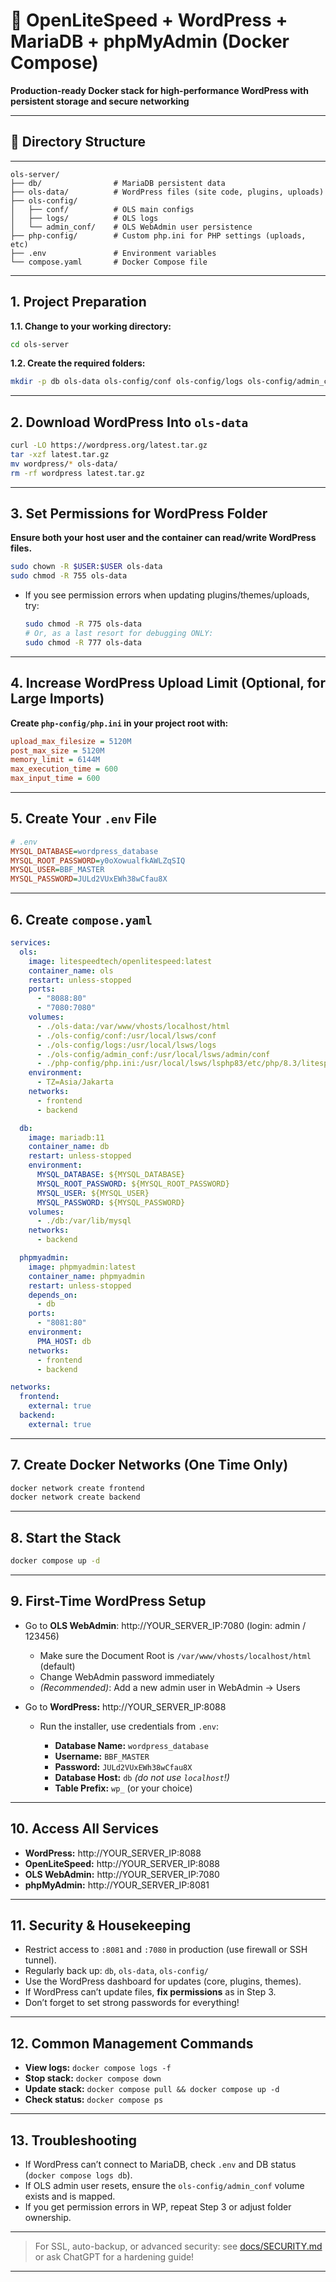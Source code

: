 # 🚀 OpenLiteSpeed + WordPress + MariaDB + phpMyAdmin (Docker Compose)

**Production-ready Docker stack for high-performance WordPress with persistent storage and secure networking**


---

## 📂 Directory Structure

---

```
ols-server/
├── db/                # MariaDB persistent data
├── ols-data/          # WordPress files (site code, plugins, uploads)
├── ols-config/
│   ├── conf/          # OLS main configs
│   ├── logs/          # OLS logs
│   └── admin_conf/    # OLS WebAdmin user persistence
├── php-config/        # Custom php.ini for PHP settings (uploads, etc)
├── .env               # Environment variables
└── compose.yaml       # Docker Compose file
```

---

## 1. Project Preparation

**1.1. Change to your working directory:**

```bash
cd ols-server
```

**1.2. Create the required folders:**

```bash
mkdir -p db ols-data ols-config/conf ols-config/logs ols-config/admin_conf php-config
```

---

## 2. Download WordPress Into `ols-data`

```bash
curl -LO https://wordpress.org/latest.tar.gz
tar -xzf latest.tar.gz
mv wordpress/* ols-data/
rm -rf wordpress latest.tar.gz
```

---

## 3. Set Permissions for WordPress Folder

**Ensure both your host user and the container can read/write WordPress files.**

```bash
sudo chown -R $USER:$USER ols-data
sudo chmod -R 755 ols-data
```

* If you see permission errors when updating plugins/themes/uploads, try:

  ```bash
  sudo chmod -R 775 ols-data
  # Or, as a last resort for debugging ONLY:
  sudo chmod -R 777 ols-data
  ```

---

## 4. Increase WordPress Upload Limit (Optional, for Large Imports)

**Create `php-config/php.ini` in your project root with:**

   ```ini
   upload_max_filesize = 5120M
   post_max_size = 5120M
   memory_limit = 6144M
   max_execution_time = 600
   max_input_time = 600
   ```
---

## 5. Create Your `.env` File

```ini
# .env
MYSQL_DATABASE=wordpress_database
MYSQL_ROOT_PASSWORD=y0oXowualfkAWLZqSIQ
MYSQL_USER=BBF_MASTER
MYSQL_PASSWORD=JULd2VUxEWh38wCfau8X
```

---

## 6. Create `compose.yaml`

```yaml
services:
  ols:
    image: litespeedtech/openlitespeed:latest
    container_name: ols
    restart: unless-stopped
    ports:
      - "8088:80"
      - "7080:7080"
    volumes:
      - ./ols-data:/var/www/vhosts/localhost/html
      - ./ols-config/conf:/usr/local/lsws/conf
      - ./ols-config/logs:/usr/local/lsws/logs
      - ./ols-config/admin_conf:/usr/local/lsws/admin/conf
      - ./php-config/php.ini:/usr/local/lsws/lsphp83/etc/php/8.3/litespeed/php.ini
    environment:
      - TZ=Asia/Jakarta
    networks:
      - frontend
      - backend

  db:
    image: mariadb:11
    container_name: db
    restart: unless-stopped
    environment:
      MYSQL_DATABASE: ${MYSQL_DATABASE}
      MYSQL_ROOT_PASSWORD: ${MYSQL_ROOT_PASSWORD}
      MYSQL_USER: ${MYSQL_USER}
      MYSQL_PASSWORD: ${MYSQL_PASSWORD}
    volumes:
      - ./db:/var/lib/mysql
    networks:
      - backend

  phpmyadmin:
    image: phpmyadmin:latest
    container_name: phpmyadmin
    restart: unless-stopped
    depends_on:
      - db
    ports:
      - "8081:80"
    environment:
      PMA_HOST: db
    networks:
      - frontend
      - backend

networks:
  frontend:
    external: true
  backend:
    external: true
```

---

## 7. Create Docker Networks (One Time Only)

```bash
docker network create frontend
docker network create backend
```

---

## 8. Start the Stack

```bash
docker compose up -d
```

---

## 9. First-Time WordPress Setup

* Go to **OLS WebAdmin**: http\://YOUR\_SERVER\_IP:7080  (login: admin / 123456)

  * Make sure the Document Root is `/var/www/vhosts/localhost/html` (default)
  * Change WebAdmin password immediately
  * *(Recommended)*: Add a new admin user in WebAdmin → Users
* Go to **WordPress:** http\://YOUR\_SERVER\_IP:8088

  * Run the installer, use credentials from `.env`:

    * **Database Name:** `wordpress_database`
    * **Username:** `BBF_MASTER`
    * **Password:** `JULd2VUxEWh38wCfau8X`
    * **Database Host:** `db`   *(do not use `localhost`!)*
    * **Table Prefix:** `wp_` (or your choice)

---

## 10. Access All Services

* **WordPress:**       http\://YOUR\_SERVER\_IP:8088
* **OpenLiteSpeed:**   http\://YOUR\_SERVER\_IP:8088
* **OLS WebAdmin:**    http\://YOUR\_SERVER\_IP:7080
* **phpMyAdmin:**      http\://YOUR\_SERVER\_IP:8081

---

## 11. Security & Housekeeping

* Restrict access to `:8081` and `:7080` in production (use firewall or SSH tunnel).
* Regularly back up: `db`, `ols-data`, `ols-config/`
* Use the WordPress dashboard for updates (core, plugins, themes).
* If WordPress can’t update files, **fix permissions** as in Step 3.
* Don’t forget to set strong passwords for everything!

---

## 12. Common Management Commands

* **View logs:**        `docker compose logs -f`
* **Stop stack:**       `docker compose down`
* **Update stack:**     `docker compose pull && docker compose up -d`
* **Check status:**     `docker compose ps`

---

## 13. Troubleshooting

* If WordPress can’t connect to MariaDB, check `.env` and DB status (`docker compose logs db`).
* If OLS admin user resets, ensure the `ols-config/admin_conf` volume exists and is mapped.
* If you get permission errors in WP, repeat Step 3 or adjust folder ownership.

---

> For SSL, auto-backup, or advanced security: see [docs/SECURITY.md](docs/SECURITY.md) or ask ChatGPT for a hardening guide!

---
